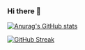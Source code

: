 ### Hi there 👋

[![Anurag's GitHub stats](https://github-readme-stats.vercel.app/api?username=chaitanya-kolliboyina)](https://github.com/anuraghazra/github-readme-stats)

<!--
**chaitanya-kolliboyina/chaitanya-kolliboyina** is a ✨ _special_ ✨ repository because its `README.md` (this file) appears on your GitHub profile.

Here are some ideas to get you started:

- 🔭 I’m currently working on ...
- 🌱 I’m currently learning ...
- 👯 I’m looking to collaborate on ...
- 🤔 I’m looking for help with ...
- 💬 Ask me about ...
- 📫 How to reach me: ...
- 😄 Pronouns: ...
- ⚡ Fun fact: ...
-->


[![GitHub Streak](https://streak-stats.demolab.com/?user=chaitanya-kolliboyina)](https://git.io/streak-stats)
